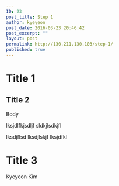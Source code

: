 ```yaml
---
ID: 23
post_title: Step 1
author: kyeyeon
post_date: 2016-03-23 20:46:42
post_excerpt: ""
layout: post
permalink: http://130.211.130.103/step-1/
published: true
---
```

# Title 1

## Title 2 
Body

lksjdlfkjsdljf
sldkjlsdkjfl

lksdjflsd
lksdjlskjf
lksjdfkl

# Title 3

Kyeyeon Kim
